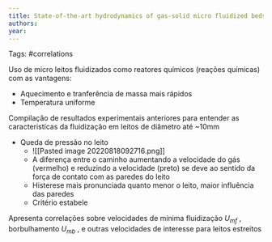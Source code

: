 ```yaml
---
title: State-of-the-art hydrodynamics of gas-solid micro fluidized beds | Elsevier Enhanced Reader
authors: 
year: 
---
```

Tags: #correlations

Uso de micro leitos fluidizados como reatores químicos (reações químicas) com as vantagens:
* Aquecimento e tranferência de massa mais rápidos
* Temperatura uniforme

Compilação de resultados experimentais anteriores para entender as caracteristícas da fluidização em leitos de diâmetro até ~10mm
* Queda de pressão no leito
	* ![[Pasted image 20220818092716.png]]
	* A diferença entre o caminho aumentando a velocidade do gás (vermelho) e reduzindo a velocidade (preto) se deve ao sentido da força de contato com as paredes do leito
	* Histerese mais pronunciada quanto menor o leito, maior influência das paredes
	* Critério estabele

Apresenta correlações sobre velocidades de mínima fluidização $U_{mf}$ , borbulhamento $U_{mb}$ , e outras velocidades de interesse para leitos estreitos
